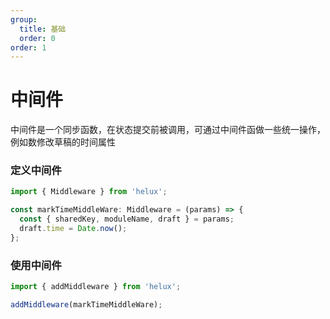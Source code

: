 ```yaml
---
group:
  title: 基础
  order: 0
order: 1
---
```


# 中间件

中间件是一个同步函数，在状态提交前被调用，可通过中间件函做一些统一操作，例如数修改草稿的时间属性

### 定义中间件

```ts
import { Middleware } from 'helux';

const markTimeMiddleWare: Middleware = (params) => {
  const { sharedKey, moduleName, draft } = params;
  draft.time = Date.now();
};
```

### 使用中间件

```ts
import { addMiddleware } from 'helux';

addMiddleware(markTimeMiddleWare);
```
